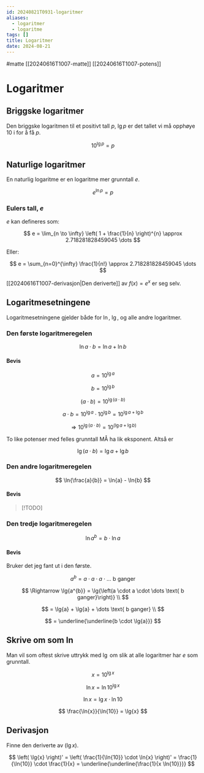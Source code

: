 ```yaml
---
id: 20240821T0931-logaritmer
aliases:
  - logaritmer
  - logaritme
tags: []
title: Logaritmer
date: 2024-08-21
---
```


#matte [[20240616T1007-matte]] [[20240616T1007-potens]]

# Logaritmer

## Briggske logaritmer

Den briggske logaritmen til et positivt tall $p$, $\lg p$ er det tallet vi må opphøye $10$ i for å få $p$.

$$
10^{\lg{p}} = p
$$

## Naturlige logaritmer

En naturlig logaritme er en logaritme mer grunntall $e$.

$$
e^{\ln{p}} = p
$$

### Eulers tall, $e$

$e$ kan defineres som:

$$
e = \lim_{n \to \infty} \left( 1 + \frac{1}{n} \right)^{n} \approx 2.718281828459045 \dots
$$

Eller:

$$
e = \sum_{n=0}^{\infty} \frac{1}{n!} \approx 2.718281828459045 \dots
$$

[[20240616T1007-derivasjon|Den deriverte]] av $f \left( x \right) = e^{x}$ er seg selv.

## Logaritmesetningene

Logaritmesetningene gjelder både for $\ln{}$, $\lg{}$, og alle andre logaritmer.

### Den første logaritmeregelen

$$
\ln{a \cdot b} = \ln{a} + \ln{b}
$$

#### Bevis

$$
a = 10^{\lg{a}}
$$

$$
b = 10^{\lg{b}}
$$

$$
\left(a \cdot b\right) = 10^{\lg{\left(a \cdot b\right)}}
$$

$$
a \cdot b = 10^{\lg{a}} \cdot 10^{\lg{b}} = 10^{\lg{a} + \lg{b}}
$$

$$
\Rightarrow 10^{\lg{\left(a \cdot b\right)}} = 10^{\left(\lg{a} + \lg{b}\right)}
$$

To like potenser med felles grunntall MÅ ha lik eksponent. Altså er

$$
\lg{\left(a \cdot b\right)} = \lg{a} + \lg{b}
$$

### Den andre logaritmeregelen

$$
\ln{\frac{a}{b}} = \ln{a} - \ln{b}
$$

#### Bevis

> [!TODO]

### Den tredje logaritmeregelen

$$
\ln{a^{b}} = b \cdot \ln{a}
$$

#### Bevis

Bruker det jeg fant ut i den første.

$$
a^{b} = a \cdot a \cdot a \cdot \dots \text{ b ganger}
$$

$$
\Rightarrow \lg{a^{b}} = \lg{\left(a \cdot a \cdot \dots \text{ b ganger}\right)} \\
$$

$$
= \lg{a} + \lg{a} + \dots \text{ b ganger} \\
$$

$$
= \underline{\underline{b \cdot \lg{a}}}
$$

## Skrive om som $\ln$

Man vil som oftest skrive uttrykk med $\lg$ om slik at alle logaritmer har $e$ som grunntall.

$$
x = 10^{\lg{x}}
$$

$$
\ln{x} = \ln{10^{\lg{x}}}
$$

$$
\ln{x} = \lg{x} \cdot \ln{10}
$$

$$
\frac{\ln{x}}{\ln{10}} = \lg{x}
$$

## Derivasjon

Finne den deriverte av $\left( \lg{x} \right)$.

$$
\left( \lg{x} \right)' = \left( \frac{1}{\ln{10}} \cdot \ln{x} \right)' = \frac{1}{\ln{10}} \cdot \frac{1}{x} = \underline{\underline{\frac{1}{x \ln{10}}}}
$$
